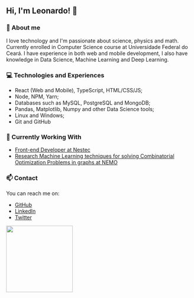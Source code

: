 ## Hi, I'm Leonardo! 👋


### 📝 About me 
I love technology and I'm passionate about science, physics and math.
Currently enrolled in Computer Science course at Universidade Federal do Ceará.
I have experience in both web and mobile development, I also have knowledge in Data Science, Machine Learning and Deep Learning. 

### 💻 Technologies and Experiences 
- React (Web and Mobile), TypeScript, HTML/CSS/JS;
- Node, NPM, Yarn;
- Databases such as MySQL, PostgreSQL and MongoDB;
- Pandas, Matplotlib, Numpy and other Data Science tools;
- Linux and Windows;
- Git and GitHub

### 🚧 Currently Working With
- [Front-end Developer at Nestec](https://nestec.com.br/)
- [Research Machine Learning techniques for solving Combinatorial Optimization Problems in graphs at NEMO](http://nemo.ufc.br/)

<!-- <img height="180em" src="https://github-readme-stats.vercel.app/api/top-langs/?username=leondavidtb&layout=compact&langs_count=16&theme=dracula"/> -->

### 📫 Contact 
You can reach me on:
* [GitHub](https://github.com/leondavidtb)
* [LinkedIn](https://www.linkedin.com/in/leondavidtb/)
* [Twitter](https://twitter.com/leondavidtb)

<img height="180em" src="https://github-readme-stats.vercel.app/api?username=leondavidtb&show_icons=true&theme=dracula&include_all_commits=true&count_private=true"/>

